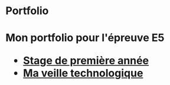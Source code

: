 <h1>Portfolio<h1>
Mon portfolio pour l'épreuve E5
                            
<!-- Lien en HTML vers la page Veille.md-->
<ul>
    <li><a href="stage1">Stage de première année</a></li>
    <li><a href="veille">Ma veille technologique</a></li>
</ul>

                    
